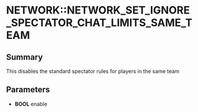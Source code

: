 # NETWORK::NETWORK_SET_IGNORE_SPECTATOR_CHAT_LIMITS_SAME_TEAM

## Summary
This disables the standard spectator rules for players in the same team

## Parameters
* **BOOL** enable